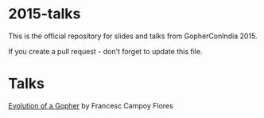 2015-talks
==========

This is the official repository for slides and talks from GopherConIndia 2015.

If you create a pull request - don't forget to update this file.

Talks
=====

[Evolution of a Gopher](https://speakerdeck.com/campoy/gophercon-india-evolution-of-a-gopher) by Francesc Campoy Flores
